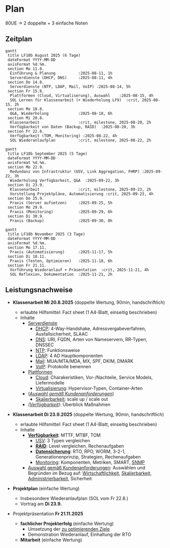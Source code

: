 # Plan
80UE -> 2 doppelte + 3 einfache Noten


## Zeitplan

```mermaid
gantt
 title LF10b August 2025 (6 Tage)
 dateFormat YYYY-MM-DD
 axisFormat %d.%m.
 section Mo 11.8.
  Einführung & Planung          :2025-08-11, 1h
  Serverdienste (DHCP, DNS)     :2025-08-11, 4h
 section Do 14.8.
  Serverdienste (NTP, LDAP, Mail, VoIP) :2025-08-14, 5h
 section Fr 15.8.
  Plattformen (Cloud, Virtualiserung), Auswahl    :2025-08-15, 4h
  SOL Lernen für Klassenarbeit (+ Wiederholung LF9)  :crit, 2025-08-15, 2h
 section Mo 18.8.
  Q&A, Wiederholung             :2025-08-18, 6h
 section Mi 20.8.
  Klassenarbeit                 :crit, milestone, 2025-08-20, 2h
  Verfügbarkeit von Daten (Backup, RAID)  :2025-08-20, 3h
 section Fr 22.8.
  Verfügbarkeit (TOM, Monitoring) :2025-08-22, 4h
  SOL Wiederanlaufplan          :crit, milestone, 2025-08-22, 2h
```

```mermaid
gantt
 title LF10b September 2025 (5 Tage)
 dateFormat YYYY-MM-DD
 axisFormat %d.%m.
 section Mo 22.9.
  Redundanz von Infrastruktur (USV, Link Aggregation, FHRP) :2025-09-22, 3h
  Wiederholung Verfügbarkeit, Q&A  :2025-09-22, 3h
 section Di 23.9.
  Klassenarbeit                 :crit, milestone, 2025-09-23, 2h
  Vorstellung Projektpläne, Automatisierung :crit, 2025-09-23, 4h
 section Do 25.9.
  Praxis (Server aufsetzen)     :2025-09-25, 5h
 section Mo 29.9.
  Praxis (Monitoring)           :2025-09-29, 6h
 section Di 30.9.
  Praxis (Backup)               :2025-09-30, 8h
```

```mermaid
gantt
 title LF10b November 2025 (3 Tage)
 dateFormat YYYY-MM-DD
 axisFormat %d.%m.
 section Mo 17.11.
  Praxis (Automatisierung)      :2025-11-17, 5h
 section Di 18.11.
  Praxis (Testen, Optimieren)   :2025-11-18, 6h
 section Fr 21.11.
  Vorführung Wiederanlauf + Präsentation  :crit, 2025-11-21, 4h
  SOL Reflexion, Dokumentation  :2025-11-21, 2h
```


## Leistungsnachweise
* **Klassenarbeit Mi 20.8.2025** (doppelte Wertung, 90min, handschriftlich)
  * erlaubte Hilfsmittel: Fact sheet (1 A4-Blatt, einseitig beschrieben)
  * Inhalte
    * [Serverdienste](./serverdienste.md)
      * [DHCP](./dienste/dhcp.md): 4-Way-Handshake, Adressvergabeverfahren, Ausfallsicherheit, SLAAC
      * [DNS](./dienste/dns.md): URI, FQDN, Arten von Nameservern, RR-Typen, DNSSEC
      * [NTP](./dienste/ntp.md): Funktionsweise
      * [LDAP](./dienste/ldap.md): 4 AD Hauptkomponenten
      * [Mail](./dienste/mail.md): MUA/MTA/MDA, MX, SPF, DKIM, DMARK
      * [VoIP](./dienste/voip.md): Protokolle benennen
    * [Plattformen](./plattformen.md)
      * [Cloud](./plattformen.md): Charakeristiken, Vor-/Nachteile, Service Models, Liefermodelle
      * [Virtualisierung](./virtualisierung.md): Hypervisor-Typen, Container-Arten
    *  (*[Auswahl gemäß Kundenanforderungen](./auswahl.md)*)
       * [Skalierbarkeit](./skalierbarkeit.md#kurz-und-knapp): scale up / scale out
    * *([Verfügbarkeit](./verfuegbarkeit.md))*: Überblick Maßnahmen

* **Klassenarbeit Di 23.9.2025** (doppelte Wertung, 90min, handschriftlich)
  * erlaubte Hilfsmittel: Fact sheet (1 A4-Blatt, einseitig beschrieben)
  * Inhalte
    * [**Verfügbarkeit**](./verfuegbarkeit.md): MTTF, MTBF, TOM
      * [USV](./usv.md): 3 Typen vergleichen
      * [**RAID**](./raid.md): Level vergleichen, Rechenaufgaben
      * [**Datensicherung**](./datensicherung.md): RTO, RPO, WORM, 3-2-1, Generationenprinzip, Strategien, Rechenaufgaben
      * [Monitoring](./monitoring.md): Komponenten, Metriken, SMART, [SNMP](./snmp.md)
    *  [Auswahl gemäß Kundenanforderungen](./auswahl.md): Auswählen und Begründen im Bezug auf: [Wirtschaftlichkeit](./wirtschaftlichkeit.md), [Skalierbarkeit](./skalierbarkeit.md), [Administrierbarkeit](./administierbarkeit.md), Sicherheit

* **Projektplan** (einfache Wertung)
  * Insbesondere Wiederanlaufplan (SOL vom Fr 22.8.)
  * Vortrag am **Di 23.9.**

* Projektpräsentation **Fr 21.11.2025**
  * **fachlicher Projekterfolg** (einfache Wertung)
    * Umsetzung der [zu optimierenden Ziele](./optimieren.md)
    * Demonstration Wiederanlauf, Einhaltung der RTO
  * **Mitarbeit** (einfache Wertung)
